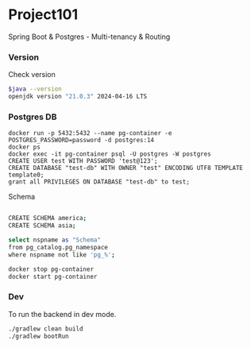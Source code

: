 # Project101

Spring Boot & Postgres - Multi-tenancy & Routing

### Version

Check version

```bash
$java --version
openjdk version "21.0.3" 2024-04-16 LTS
```

### Postgres DB

```
docker run -p 5432:5432 --name pg-container -e POSTGRES_PASSWORD=password -d postgres:14
docker ps
docker exec -it pg-container psql -U postgres -W postgres
CREATE USER test WITH PASSWORD 'test@123';
CREATE DATABASE "test-db" WITH OWNER "test" ENCODING UTF8 TEMPLATE template0;
grant all PRIVILEGES ON DATABASE "test-db" to test;
```

Schema 

```bash

CREATE SCHEMA america;
CREATE SCHEMA asia;

select nspname as "Schema"
from pg_catalog.pg_namespace
where nspname not like 'pg_%';
```

```bash
docker stop pg-container
docker start pg-container
```

### Dev

To run the backend in dev mode.

```bash
./gradlew clean build
./gradlew bootRun
```
